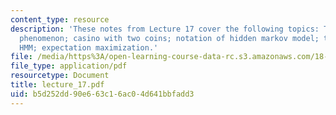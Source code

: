 ```yaml
---
content_type: resource
description: 'These notes from Lecture 17 cover the following topics: The CG island
  phenomenon; casino with two coins; notation of hidden markov model; training an
  HMM; expectation maximization.'
file: /media/https%3A/open-learning-course-data-rc.s3.amazonaws.com/18-417-introduction-to-computational-molecular-biology-fall-2004/b5d252dd90e663c16ac04d641bbfadd3_lecture_17.pdf
file_type: application/pdf
resourcetype: Document
title: lecture_17.pdf
uid: b5d252dd-90e6-63c1-6ac0-4d641bbfadd3
---
```

